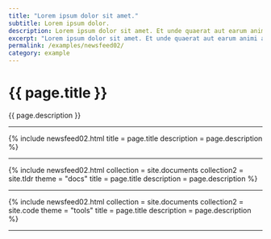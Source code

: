 ```yaml
---
title: "Lorem ipsum dolor sit amet."
subtitle: Lorem ipsum dolor.
description: Lorem ipsum dolor sit amet. Et unde quaerat aut earum animi aut explicabo saepe qui quibusdam accusamus ut velit asperiores vel natus temporibus. Qui sapiente saepe qui totam saepe est suscipit quia vel error provident cum omnis eius aut galisum rem nulla dolor? Qui internos voluptas est nulla odit est temporibus expedita eos quidem cumque. Ea voluptates eligendi quo rerum libero et molestiae harum vel fugit magni et cupiditate optio At quia consequuntur ut exercitationem laboriosam. Cum blanditiis voluptatibus At amet sunt At quia deleniti id quibusdam neque ut odio placeat.
excerpt: "Lorem ipsum dolor sit amet. Et unde quaerat aut earum animi aut explicabo saepe qui quibusdam accusamus ut velit asperiores vel natus temporibus."
permalink: /examples/newsfeed02/
category: example
---
```


<h1>{{ page.title }}</h1>
<p class = "text-justify">{{ page.description }}</p>
<hr>
{% include newsfeed02.html  title = page.title description = page.description %}
<hr>
{% include newsfeed02.html  collection = site.documents 
                            collection2 = site.tldr 
                            theme = "docs" 
                            title = page.title 
                            description = page.description 
                            %}
<hr>
{% include newsfeed02.html  collection = site.documents 
                            collection2 = site.code 
                            theme = "tools" 
                            title = page.title 
                            description = page.description 
                            %}
<hr>
